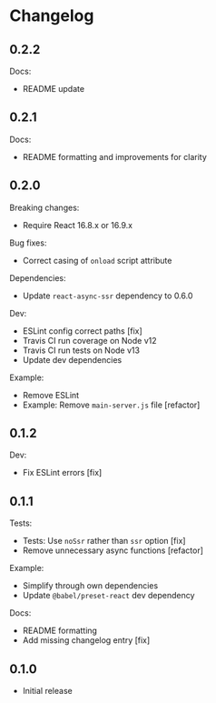 # Changelog

## 0.2.2

Docs:

* README update

## 0.2.1

Docs:

* README formatting and improvements for clarity

## 0.2.0

Breaking changes:

* Require React 16.8.x or 16.9.x

Bug fixes:

* Correct casing of `onload` script attribute

Dependencies:

* Update `react-async-ssr` dependency to 0.6.0

Dev:

* ESLint config correct paths [fix]
* Travis CI run coverage on Node v12
* Travis CI run tests on Node v13
* Update dev dependencies

Example:

* Remove ESLint
* Example: Remove `main-server.js` file [refactor]

## 0.1.2

Dev:

* Fix ESLint errors [fix]

## 0.1.1

Tests:

* Tests: Use `noSsr` rather than `ssr` option [fix]
* Remove unnecessary async functions [refactor]

Example:

* Simplify through own dependencies
* Update `@babel/preset-react` dev dependency

Docs:

* README formatting
* Add missing changelog entry [fix]

## 0.1.0

* Initial release
